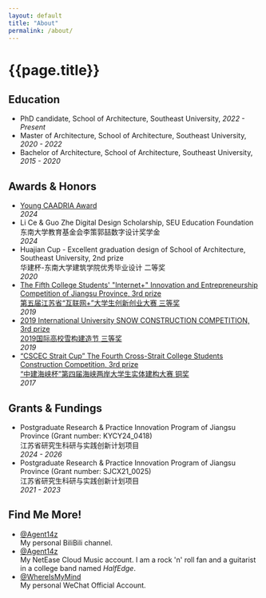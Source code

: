 ```yaml
---
layout: default
title: "About"
permalink: /about/
---
```

<h1 class="subpage-title">{{page.title}}</h1>
<div class="post-line"></div>

## Education
* PhD candidate, School of Architecture, Southeast University, _2022 - Present_
* Master of Architecture, School of Architecture, Southeast University, _2020 - 2022_
* Bachelor of Architecture, School of Architecture, Southeast University, _2015 - 2020_

## Awards & Honors
* <a href="https://caadria2024.org/young-caadria-award/" target="_blank">Young CAADRIA Award</a>  
  _2024_
* Li Ce & Guo Zhe Digital Design Scholarship, SEU Education Foundation  
  东南大学教育基金会李策郭喆数字设计奖学金  
  _2024_
* Huajian Cup - Excellent graduation design of School of Architecture, Southeast University, 2nd prize  
  华建杯-东南大学建筑学院优秀毕业设计 二等奖  
  _2020_
* <a href="https://jyt.jiangsu.gov.cn/art/2019/11/29/art_58320_8830110.html" target="_blank">The Fifth College Students' "Internet+" Innovation and Entrepreneurship Competition of Jiangsu Province, 3rd prize<br>第五届江苏省“互联网+”大学生创新创业大赛 三等奖</a>  
  _2019_
* <a href="https://mp.weixin.qq.com/s/CGAgZolizSUpwOK2aUHU1g" target="_blank">2019 International University SNOW CONSTRUCTION COMPETITION, 3rd prize<br>2019国际高校雪构建造节 三等奖</a>  
  _2019_
* <a href="https://mp.weixin.qq.com/s/W18nk_L7iyhW81VjW4LuRw" target="_blank">“CSCEC Strait Cup” The Fourth Cross-Strait College Students Construction Competition, 3rd prize<br>“中建海峡杯”第四届海峡两岸大学生实体建构大赛 铜奖</a>  
  _2017_

## Grants & Fundings
* Postgraduate Research & Practice Innovation Program of Jiangsu Province (Grant number: KYCY24\_0418)  
  江苏省研究生科研与实践创新计划项目  
  _2024 - 2026_
* Postgraduate Research & Practice Innovation Program of Jiangsu Province (Grant number: SJCX21\_0025)  
  江苏省研究生科研与实践创新计划项目  
  _2021 - 2023_

[//]: # (## Working Experiences)

[//]: # (* Computational Designer, AESEU  )

[//]: # (  part-time position during Bachelor’s and Master’s studies  )

[//]: # (  _2019-2021_)

[//]: # ()
[//]: # (## Academic Appointments)

[//]: # (* CAADRIA Reviewer)

## Find Me More!
* <a href="https://space.bilibili.com/326919637" target="_blank">@Agent14z</a>  
  My personal BiliBili channel.
* <a href="https://music.163.com/#/user/home?id=108571671" target="_blank">@Agent14z</a>  
  My NetEase Cloud Music account. I am a rock 'n' roll fan and a guitarist in a college band named _HalfEdge_.
* <a href="/assets/qrcode_whereismymind.jpg" target="_blank">@WhereIsMyMind</a>  
  My personal WeChat Official Account.
